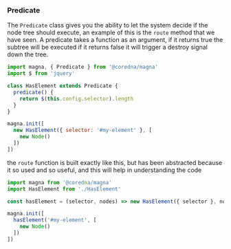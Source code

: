 ### Predicate
The `Predicate` class gives you the ability to let the system decide if the node tree should execute, an example of 
this is the `route` method that we have seen. A predicate takes a function as an argument, if it returns true the 
subtree will be executed if it returns false it will trigger a destroy signal down the tree.

```javascript
import magna, { Predicate } from '@coredna/magna'
import $ from 'jquery'

class HasElement extends Predicate {
  predicate() {
    return $(this.config.selector).length
  }
}

magna.init([
  new HasElement({ selector: '#my-element' }, [
    new Node() 
  ])
])
```

the `route` function is built exactly like this, but has been abstracted because it so used and so useful, and this 
will help in understanding the code
```javascript
import magna from '@coredna/magna'
import HasElement from './HasElement'

const hasElement = (selector, nodes) => new HasElement({ selector }, nodes)

magna.init([
  hasElement('#my-element', [
    new Node() 
  ])
])
```
